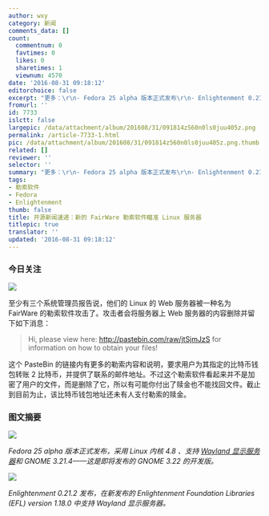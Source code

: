 ```yaml
---
author: wxy
category: 新闻
comments_data: []
count:
  commentnum: 0
  favtimes: 0
  likes: 0
  sharetimes: 1
  viewnum: 4570
date: '2016-08-31 09:18:12'
editorchoice: false
excerpt: "更多：\r\n- Fedora 25 alpha 版本正式发布\r\n- Enlightenment 0.21.2 发布"
fromurl: ''
id: 7733
islctt: false
largepic: /data/attachment/album/201608/31/091814z560n0ls0juu405z.png
permalink: /article-7733-1.html
pic: /data/attachment/album/201608/31/091814z560n0ls0juu405z.png.thumb.jpg
related: []
reviewer: ''
selector: ''
summary: "更多：\r\n- Fedora 25 alpha 版本正式发布\r\n- Enlightenment 0.21.2 发布"
tags:
- 勒索软件
- Fedora
- Enlightenment
thumb: false
title: 开源新闻速递：新的 FairWare 勒索软件瞄准 Linux 服务器
titlepic: true
translator: ''
updated: '2016-08-31 09:18:12'
---
```


### 今日关注


![](/data/attachment/album/201608/31/091814z560n0ls0juu405z.png)


至少有三个系统管理员报告说，他们的 Linux 的 Web 服务器被一种名为 FairWare 的勒索软件攻击了。攻击者会将服务器上 Web 服务器的内容删除并留下如下消息：



> 
> Hi, please view here: http://pastebin.com/raw/jtSjmJzS for information on how to obtain your files!
> 
> 
> 


这个 PasteBin 的链接内有更多的勒索内容和说明，要求用户为其指定的比特币钱包转账 2 比特币，并提供了联系的邮件地址。不过这个勒索软件看起来并不是加密了用户的文件，而是删除了它，所以有可能你付出了赎金也不能找回文件。截止到目前为止，该比特币钱包地址还未有人支付勒索的赎金。


### 图文摘要


![](/data/attachment/album/201608/31/090656u96papj1vx9p9vpp.jpg)


*Fedora 25 alpha 版本正式发布，采用 Linux 内核 4.8 、支持 [Wayland 显示服务器](/article-7710-1.html)和 GNOME 3.21.4——这是即将发布的 GNOME 3.22 的开发版。*


![](/data/attachment/album/201608/31/091719i3x1prjyn13x0nm1.jpg)


*Enlightenment 0.21.2 发布，在新发布的 Enlightenment Foundation Libraries (EFL) version 1.18.0 中支持 Wayland 显示服务器。*